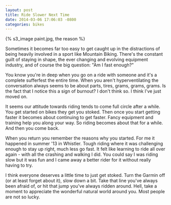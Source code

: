 ```yaml
---
layout: post
title: Ride Slower Next Time
date: 2014-03-06 17:06:03 -0800
categories: bikes
---
```


{% s3_image paint.jpg, the reason %}

Sometimes it becomes far too easy to get caught up in the distractions of being heavily involved in a sport like Mountain Biking. There's the constant guilt of staying in shape, the ever changing and evolving equipment industry, and of course the big question: "Am I fast enough?"

You know you're in deep when you go on a ride with someone and it's a complete sufferfest the entire time. When you aren't hyperventilating the conversation always seems to be about parts, tires, grams, grams, grams. Is the fact that I notice this a sign of burnout? I don't think so. I think I've just moved on.

It seems our attitude towards riding tends to come full circle after a while. You get started on bikes they get you stoked. Then once you start getting faster it becomes about continuing to get faster. Fancy equipment and training help you along your way. So riding becomes about that for a while. And then you come back.

When you return you remember the reasons why you started. For me it happened in summer '13 in Whistler. Tough riding where it was challenging enough to stay up right, much less go fast. It felt like learning to ride all over again - with all the crashing and walking I did. You could say I was riding slow but it was fun and I came away a better rider for it without really having to try.

I think everyone deserves a little time to just get stoked. Turn the Garmin off (or at least forget about it), slow down a bit. Take that line you've always been afraid of, or hit that jump you've always ridden around. Hell, take a moment to appreciate the wonderful natural world around you. Most people are not so lucky.



